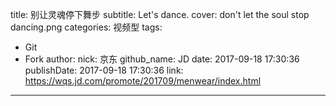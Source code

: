 title: 别让灵魂停下舞步
subtitle: Let's dance.
cover: don't let the soul stop dancing.png
categories: 视频型
tags:
  - Git
  - Fork
author:
  nick: 京东
  github_name: JD
date: 2017-09-18 17:30:36
publishDate: 2017-09-18 17:30:36
link: https://wqs.jd.com/promote/201709/menwear/index.html
---
